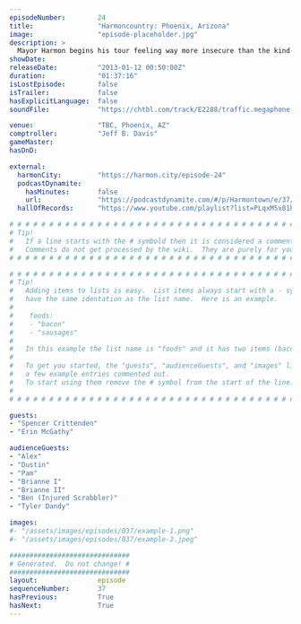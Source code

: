 ```yaml
---
episodeNumber:        24
title:                "Harmoncountry: Phoenix, Arizona"
image:                "episode-placeholder.jpg"
description: >
  Mayor Harmon begins his tour feeling way more insecure than the kind-hearted heroes of a new city. A Harmontown theme with an awesome hook starts getting workshopped. In D&D, the heroes fight cylinders.
showDate:             
releaseDate:          "2013-01-12 00:50:00Z"
duration:             "01:37:16"
isLostEpisode:        false
isTrailer:            false
hasExplicitLanguage:  false
soundFile:            "https://chtbl.com/track/E2288/traffic.megaphone.fm/STA1114500278.mp3?updated=1554325542"

venue:                "TBC, Phoenix, AZ"
comptroller:          "Jeff B. Davis"
gameMaster:           
hasDnD:               

external:
  harmonCity:         "https://harmon.city/episode-24"
  podcastDynamite:
    hasMinutes:       false
    url:              "https://podcastdynamite.com/#/p/Harmontown/e/37/24"
  hallOfRecords:      "https://www.youtube.com/playlist?list=PLqxM5x81hNOZ1sqMDANvfxWftoL62GMN4"

# # # # # # # # # # # # # # # # # # # # # # # # # # # # # # # # # # # # # # # # # # # # #
# Tip!
#   If a line starts with the # symbold then it is considered a comment.
#   Comments do not get processed by the wiki.  They are purely for your information.
# # # # # # # # # # # # # # # # # # # # # # # # # # # # # # # # # # # # # # # # # # # # #

# # # # # # # # # # # # # # # # # # # # # # # # # # # # # # # # # # # # # # # # # # # # #
# Tip!
#   Adding items to lists is easy.  List items always start with a - symbol and have
#   have the same identation as the list name.  Here is an example.
#
#    foods:
#    - "bacon"
#    - "sausages"
#
#   In this example the list name is "foods" and it has two items (bacon, and sausages).
#
#   To get you started, the "guests", "audienceGuests", and "images" lists below have
#   a few example entries commented out.
#   To start using them remove the # symbol from the start of the line.
#
# # # # # # # # # # # # # # # # # # # # # # # # # # # # # # # # # # # # # # # # # # # # #

guests:
- "Spencer Crittenden"
- "Erin McGathy"

audienceGuests:
- "Alex"
- "Dustin"
- "Pam"
- "Brianne I"
- "Brianne II"
- "Ben (Injured Scrabbler)"
- "Tyler Dandy"

images:
#- "/assets/images/episodes/037/example-1.png"
#- "/assets/images/episodes/037/example-2.jpeg"

##############################
# Generated.  Do not change! #
##############################
layout:               episode
sequenceNumber:       37
hasPrevious:          True
hasNext:              True
---
```


<!-- The episode description will be rendered here -->

<!-- Add your content BELOW here -->
<!-- vvvvvvvvvvvvvvvvvvvvvvvvvvv -->




<!-- ^^^^^^^^^^^^^^^^^^^^^^^^^^^ -->
<!-- Add your content ABOVE here -->

<!-- The episode gallery will be rendered here -->